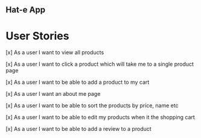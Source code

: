 
## Hat-e App

# User Stories
[x] As a user I want to view all products

[x] As a user I want to click a product which will take me to a single product page

[x] As a user I want to be able to add a product to my cart

[x] As a user I want an about me page

[x] As a user I want to be able to sort the products by price, name etc

[x] As a user I want to be able to edit my products when it the shopping cart

[x] As a user I want to be able to add a review to a product



